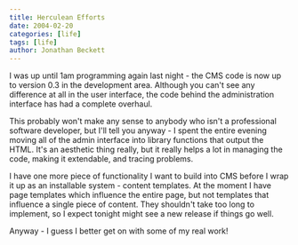 ```yaml
---
title: Herculean Efforts
date: 2004-02-20
categories: [life]
tags: [life]
author: Jonathan Beckett
---
```


I was up until 1am programming again last night - the CMS code is now up to version 0.3 in the development area. Although you can't see any difference at all in the user interface, the code behind the administration interface has had a complete overhaul.

This probably won't make any sense to anybody who isn't a professional software developer, but I'll tell you anyway - I spent the entire evening moving all of the admin interface into library functions that output the HTML. It's an aesthetic thing really, but it really helps a lot in managing the code, making it extendable, and tracing problems.

I have one more piece of functionality I want to build into CMS before I wrap it up as an installable system - content templates. At the moment I have page templates which influence the entire page, but not templates that influence a single piece of content. They shouldn't take too long to implement, so I expect tonight might see a new release if things go well.

Anyway - I guess I better get on with some of my real work!